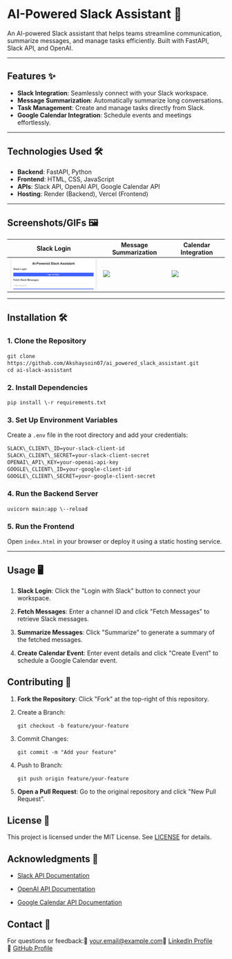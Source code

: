 # AI-Powered Slack Assistant 🤖

An AI-powered Slack assistant that helps teams streamline communication, summarize messages, and manage tasks efficiently. Built with FastAPI, Slack API, and OpenAI.

---

## Features ✨
- **Slack Integration**: Seamlessly connect with your Slack workspace.
- **Message Summarization**: Automatically summarize long conversations.
- **Task Management**: Create and manage tasks directly from Slack.
- **Google Calendar Integration**: Schedule events and meetings effortlessly.

---

## Technologies Used 🛠️
- **Backend**: FastAPI, Python
- **Frontend**: HTML, CSS, JavaScript
- **APIs**: Slack API, OpenAI API, Google Calendar API
- **Hosting**: Render (Backend), Vercel (Frontend)

---

## Screenshots/GIFs 🖼️

| Slack Login | Message Summarization | Calendar Integration |
|-------------|-----------------------|-----------------------|
| <img src="/slack_login.png" width="300"> | <img src="assets/summarize.png" width="300"> | <img src="assets/calendar.png" width="300"> |

---

## Installation 🛠️

### 1. Clone the Repository
    git clone https://github.com/Akshaysoin07/ai_powered_slack_assistant.git
    cd ai-slack-assistant

### 2\. Install Dependencies

    pip install \-r requirements.txt

### 3\. Set Up Environment Variables

Create a `.env` file in the root directory and add your credentials:

    SLACK\_CLIENT\_ID=your-slack-client-id
    SLACK\_CLIENT\_SECRET=your-slack-client-secret
    OPENAI\_API\_KEY=your-openai-api-key
    GOOGLE\_CLIENT\_ID=your-google-client-id
    GOOGLE\_CLIENT\_SECRET=your-google-client-secret

### 4\. Run the Backend Server

    uvicorn main:app \--reload

### 5\. Run the Frontend

Open `index.html` in your browser or deploy it using a static hosting service.

* * *

Usage 🖥️
---------

1.  **Slack Login**: Click the "Login with Slack" button to connect your workspace.
    
2.  **Fetch Messages**: Enter a channel ID and click "Fetch Messages" to retrieve Slack messages.
    
3.  **Summarize Messages**: Click "Summarize" to generate a summary of the fetched messages.
    
4.  **Create Calendar Event**: Enter event details and click "Create Event" to schedule a Google Calendar event.
    

Contributing 🤝
---------------

1.  **Fork the Repository**: Click "Fork" at the top-right of this repository.
    
2. Create a Branch:

       git checkout -b feature/your-feature
    
3. Commit Changes:

       git commit -m "Add your feature"
    
4. Push to Branch:

       git push origin feature/your-feature
    
6.  **Open a Pull Request**: Go to the original repository and click "New Pull Request".
    

License 📄
----------

This project is licensed under the MIT License. See [LICENSE](/LICENSE) for details.

Acknowledgments 🙏
------------------

*   [Slack API Documentation](https://api.slack.com/)
    
*   [OpenAI API Documentation](https://platform.openai.com/docs/)
    
*   [Google Calendar API Documentation](https://developers.google.com/calendar)
    

Contact 📧
----------

For questions or feedback:📩 [your.email@example.com](https://mailto:akshaysoin1995@gmail.com/)🔗 [LinkedIn Profile](https://linkedin.com/in/your-profile)🐙 [GitHub Profile](https://github.com/Akshaysoin07)
